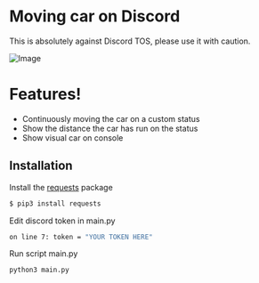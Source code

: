 # Moving car on Discord
This is absolutely against Discord TOS, please use it with caution.

![Image](https://i.imgur.com/GQ8nJhs.gif)

# Features!

  - Continuously moving the car on a custom status
  - Show the distance the car has run on the status
  - Show visual car on console

## Installation

Install the [requests](https://pypi.org/project/requests/) package

```sh
$ pip3 install requests
```

Edit discord token in main.py

```sh
on line 7: token = "YOUR TOKEN HERE"
```

Run script main.py

```sh
python3 main.py
```
